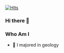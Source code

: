 [![Hits](https://hits.seeyoufarm.com/api/count/incr/badge.svg?url=https%3A%2F%2Fgithub.com%2FJanghunKang&count_bg=%23BEEB9C&title_bg=%23FBAEAE&icon=&icon_color=%23E7E7E7&title=hits&edge_flat=false)](https://hits.seeyoufarm.com)
### Hi there 👋

### Who Am I
* &#128296; I majored in geology

<!--
**JanghunKang/JanghunKang** is a ✨ _special_ ✨ repository because its `README.md` (this file) appears on your GitHub profile.

Here are some ideas to get you started:

- 🔭 I’m currently working on ...
- 🌱 I’m currently learning ...
- 👯 I’m looking to collaborate on ...
- 🤔 I’m looking for help with ...
- 💬 Ask me about ...
- 📫 How to reach me: ...
- 😄 Pronouns: ...
- ⚡ Fun fact: ...
-->
